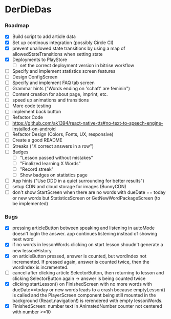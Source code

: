 # DerDieDas

### Roadmap

- [x] Build script to add article data
- [x] Set up continous integration (possibly Circle CI)
- [x] prevent unallowed state transitions by using a map of allowedStateTransitions when setting state
- [x] Deployments to PlayStore
  - [ ] set the correct deployment version in bitrise workflow
- [ ] Specify and implement statistics screen features
- [ ] Design ConfigScreen
- [ ] Specify and implement FAQ tab screen
- [ ] Grammar hints ("Words ending on 'schaft' are feminin")
- [ ] Content creation for about page, imprint, etc.
- [ ] speed up animations and transitions
- [ ] More code testing
- [ ] implement back button
- [ ] Refactor Code
- [ ] https://github.com/ak1394/react-native-tts#no-text-to-speech-engine-installed-on-android
- [ ] Refactor Design (Colors, Fonts, UX, responsive)
- [ ] Create a good README
- [ ] Streaks ("X correct answers in a row")
- [ ] Badges
  - [ ] "Lesson passed without mistakes"
  - [ ] "Finalized learning X Words"
  - [ ] "Record streak"
  - [ ] Show badges on statistics page
- [ ] App hints ("Use DDD in a quiet surrounding for better results")
- [ ] setup CDN and cloud storage for images (BunnyCDN)
- [ ] don't show StartScreen when there are no words with dueDate == today or new words but StatisticsScreen or GetNewWordPackageScreen (to be implemented)

### Bugs

- [x] pressing articleButton between speaking and listening in autoMode doesn't logIn the answer. app continues listening instead of showing next word
- [x] if no words in lessonWords clicking on start lesson shoudn't generate a new lessonHistory
- [x] on articleButton pressed, answer is counted, but wordIndex not incremented. If pressed again, answer is counted twice, then the wordIndex is incremented.
- [ ] cancel after clicking article SelectorButton, then returning to lesson and clicking SelectorButton again -> answer is being counted twice
- [x] clicking startLesson() on FinishedScreen with no more words with dueDate==today or new words leads to a crash because emptyLesson() is called and the PlayerScreen component being still
      mounted in the background (React.navigation!) is rerendered with empty lessonWords.
- [x] FinishedScreen: number text in AnimatedNumber counter not centered with number >=10
